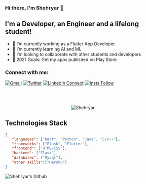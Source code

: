 ### Hi there, I'm Shehryar 👋

## I'm a Developer, an Engineer and a lifelong student!
- 🔭 I’m currently working as a Flutter App Developer
- 🌱 I’m currently learning AI and ML
- 👯 I’m looking to collaborate with other students and developers
- 🥅 2021 Goals: Get my apps published on Play Store.

### Connect with me:

[![Gmail](https://img.shields.io/badge/%20-Send%20Mail-black?color=14171A&labelColor=ef5350&logo=gmail&logoColor=ffffff)](mailto:shehryar1.ssj@gmail.com?subject=From%20GitHub&body=Hi,%20there.%20Found%20you%20from%20GitHub.)
[![Twitter](https://img.shields.io/twitter/url/https/twitter.com/cloudposse.svg?style=social&label=Follow%20%40shehryar)](https://twitter.com/shehryarsaiyan)
[![LinkedIn Connect](https://img.shields.io/badge/%20-Connect-black?color=14171A&labelColor=212121&logo=linkedin&logoColor=ffffff)](https://www.linkedin.com/in/muhammad-shehryar-4b8995192/)
[![Insta Follow](https://img.shields.io/badge/%20-Follow-black?color=14171A&labelColor=d81b60&logo=instagram&logoColor=ffffff)](https://www.instagram.com/shehryarssj/)

<br />
<br />
<p align="center"> <img src="https://komarev.com/ghpvc/?username=Shehryarssj" alt="Shehryar" /> </p>

## Technologies Stack

```json
{
   "languages": ["Dart", "Python", "Java", "C/C++"],
   "frameworks": ["Flask", "Flutter"],
   "frontend": ["HTML/CSS"],
   "backend": ["Flask"],
   "databases": ["Mysql"],
   "other skills":["Heroku"]
}
```
<img align="left" alt="Shehryar's Github" src="https://github-readme-stats.vercel.app/api?username=Shehryarssj&show_icons=true&hide_border=true" />
